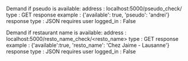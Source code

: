 Demand if pseudo is available:
	address	:	localhost:5000/pseudo_check/<pseudo>
	type	:	GET
	response example	:	{'available': true, 'pseudo': 'andrei'}
	response type	:	JSON
	requires user logged_in	:	False

Demand if restaurant name is available:
	address	:	localhost:5000/resto_name_check/<resto_name>
	type	:	GET
	response example	:	{'available':true, 'resto_name': 'Chez Jaime - Lausanne'}
	response type	:	JSON
	requires user logged_in	:	False


